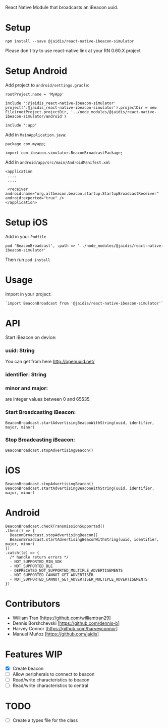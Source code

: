 React Native Module that broadcasts an iBeacon uuid.

# Setup
```
npm install --save @jaidis/react-native-ibeacon-simulator
```

Please don't try to use react-native link at your RN 0.60.X project

# Setup Android

Add project to `android/settings.gradle`:
```
rootProject.name = 'MyApp'

include ':@jaidis_react-native-ibeacon-simulator'
project(':@jaidis_react-native-ibeacon-simulator').projectDir = new File(rootProject.projectDir, '../node_modules/@jaidis/react-native-ibeacon-simulator/android')

include ':app'
```

Add in `MainApplication.java`:
```
package com.myapp;

import com.ibeacon.simulator.BeaconBroadcastPackage;
```

Add in `android/app/src/main/AndroidManifest.xml`
```
<application
 ....
 ....

 <receiver android:name="org.altbeacon.beacon.startup.StartupBroadcastReceiver" android:exported="true" />
</application>
```

# Setup iOS

Add in your `Podfile`
```
pod 'BeaconBroadcast', :path => '../node_modules/@jaidis/react-native-ibeacon-simulator'
```

Then run `pod install`

# Usage

Import in your project:

```
`import BeaconBroadcast from '@jaidis/react-native-ibeacon-simulator'`
```

# API

Start iBeacon on device:

### uuid: String

 You can get from here http://openuuid.net/

### identifier: String

### minor and major:

are integer values between 0 and 65535.

### Start Broadcasting iBeacon:

`BeaconBroadcast.startAdvertisingBeaconWithString(uuid, identifier, major, minor)`

### Stop Broadcasting iBeacon:

`BeaconBroadcast.stopAdvertisingBeacon()`

# iOS

```
BeaconBroadcast.stopAdvertisingBeacon()
BeaconBroadcast.startAdvertisingBeaconWithString(uuid, identifier, major, minor)
```

# Android

```
BeaconBroadcast.checkTransmissionSupported()
.then(() => {
  BeaconBroadcast.stopAdvertisingBeacon()
  BeaconBroadcast.startAdvertisingBeaconWithString(uuid, identifier, major, minor)
})
.catch((e) => {
  /* handle return errors */
  - NOT_SUPPORTED_MIN_SDK
  - NOT_SUPPORTED_BLE
  - DEPRECATED_NOT_SUPPORTED_MULTIPLE_ADVERTISEMENTS
  - NOT_SUPPORTED_CANNOT_GET_ADVERTISER
  - NOT_SUPPORTED_CANNOT_GET_ADVERTISER_MULTIPLE_ADVERTISEMENTS
})
```

# Contributors
- William Tran [https://github.com/williamtran29]
- Dennis Borshchevski [https://github.com/dennis-b]
- Harvey Connor [https://github.com/harveyconnor]
- Manuel Muñoz [https://github.com/jaidis]

# Features WIP
- [x] Create beacon
- [ ] Allow peripherals to connect to beacon
- [ ] Read/write characteristics to beacon
- [ ] Read/write characteristics to central

# TODO
- [ ] Create a types file for the class
